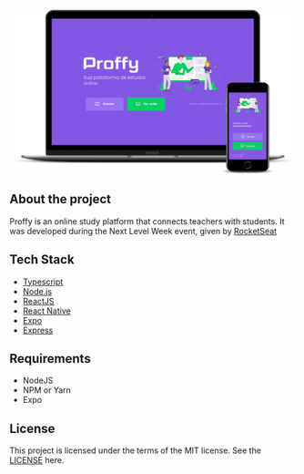 ![mockup](https://github.com/fbereche/proffy/blob/master/docs/mockup.png)

## About the project
Proffy is an online study platform that connects teachers with students. It was developed during the Next Level Week event, given by [RocketSeat](https://rocketseat.com.br)

## Tech Stack
- [Typescript](https://www.typescriptlang.org)
- [Node.js](https://nodejs.org)
- [ReactJS](https://reactjs.org)
- [React Native](https://reactnative.dev)
- [Expo](https://expo.io)
- [Express](https://expressjs.com)

## Requirements
- NodeJS
- NPM or Yarn
- Expo

## License
This project is licensed under the terms of the MIT license. See the [LICENSE](https://github.com/fbereche/proffy/blob/master/LICENSE.md) here.


[BADGE_WEB_REACT]: https://img.shields.io/badge/web-react-blue
